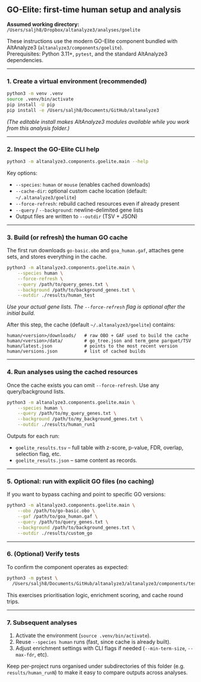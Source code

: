 ## GO-Elite: first-time human setup and analysis

**Assumed working directory:** `/Users/saljh8/Dropbox/altanalyze3/analyses/goelite`

These instructions use the modern GO-Elite component bundled with AltAnalyze3 (`altanalyze3/components/goelite`).  
Prerequisites: Python 3.11+, `pytest`, and the standard AltAnalyze3 dependencies.

---

### 1. Create a virtual environment (recommended)

```bash
python3 -m venv .venv
source .venv/bin/activate
pip install -U pip
pip install -e /Users/saljh8/Documents/GitHub/altanalyze3
```

*(The editable install makes AltAnalyze3 modules available while you work from this analysis folder.)*

---

### 2. Inspect the GO-Elite CLI help

```bash
python3 -m altanalyze3.components.goelite.main --help
```

Key options:

* `--species`: `human` or `mouse` (enables cached downloads)
* `--cache-dir`: optional custom cache location (default: `~/.altanalyze3/goelite`)
* `--force-refresh`: rebuild cached resources even if already present
* `--query` / `--background`: newline-delimited gene lists
* Output files are written to `--outdir` (TSV + JSON)

---

### 3. Build (or refresh) the human GO cache

The first run downloads `go-basic.obo` and `goa_human.gaf`, attaches gene sets, and stores everything in the cache.

```bash
python3 -m altanalyze3.components.goelite.main \
    --species human \
    --force-refresh \
    --query /path/to/query_genes.txt \
    --background /path/to/background_genes.txt \
    --outdir ./results/human_test
```

*Use your actual gene lists. The `--force-refresh` flag is optional after the initial build.*

After this step, the cache (default `~/.altanalyze3/goelite`) contains:

```
human/<version>/downloads/   # raw OBO + GAF used to build the cache
human/<version>/data/        # go_tree.json and term_gene parquet/TSV
human/latest.json            # points to the most recent version
human/versions.json          # list of cached builds
```

---

### 4. Run analyses using the cached resources

Once the cache exists you can omit `--force-refresh`.  Use any query/background lists.

```bash
python3 -m altanalyze3.components.goelite.main \
    --species human \
    --query /path/to/my_query_genes.txt \
    --background /path/to/my_background_genes.txt \
    --outdir ./results/human_run1
```

Outputs for each run:

* `goelite_results.tsv` – full table with z-score, p-value, FDR, overlap, selection flag, etc.
* `goelite_results.json` – same content as records.

---

### 5. Optional: run with explicit GO files (no caching)

If you want to bypass caching and point to specific GO versions:

```bash
python3 -m altanalyze3.components.goelite.main \
    --obo /path/to/go-basic.obo \
    --gaf /path/to/goa_human.gaf \
    --query /path/to/query_genes.txt \
    --background /path/to/background_genes.txt \
    --outdir ./results/custom_go
```

---

### 6. (Optional) Verify tests

To confirm the component operates as expected:

```bash
python3 -m pytest \
  /Users/saljh8/Documents/GitHub/altanalyze3/altanalyze3/components/tests/test_goelite_basic.py
```

This exercises prioritisation logic, enrichment scoring, and cache round trips.

---

### 7. Subsequent analyses

1. Activate the environment (`source .venv/bin/activate`).
2. Reuse `--species human` runs (fast, since cache is already built).
3. Adjust enrichment settings with CLI flags if needed (`--min-term-size`, `--max-fdr`, etc).

Keep per-project runs organised under subdirectories of this folder (e.g.
`results/human_runN`) to make it easy to compare outputs across analyses.
